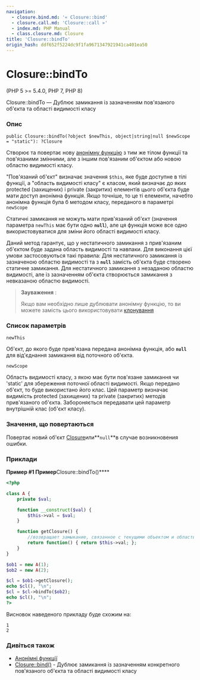 ```yaml
---
navigation:
  - closure.bind.md: '« Closure::bind'
  - closure.call.md: 'Closure::call »'
  - index.md: PHP Manual
  - class.closure.md: Closure
title: 'Closure::bindTo'
origin_hash: ddf652f5224dc9f1fa9671347921941ca401ea50
---
```

# Closure::bindTo

(PHP 5 >= 5.4.0, PHP 7, PHP 8)

Closure::bindTo — Дублює замикання із зазначенням пов'язаного об'єкта та області видимості класу

### Опис

```methodsynopsis
public Closure::bindTo(?object $newThis, object|string|null $newScope = "static"): ?Closure
```

Створює та повертає нову [анонімну функцію](functions.anonymous.md) з тим же тілом функції та пов'язаними змінними, але з іншим пов'язаним об'єктом або новою областю видимості класу.

"Пов'язаний об'єкт" визначає значення `$this`, яке буде доступне в тілі функції, а "область видимості класу" є класом, який визначає до яких protected (захищених) і private (закритих) елементів цього об'єкта буде мати доступ анонімна функція. Якщо точніше, то це ті елементи, начебто анонімна функція була б методом класу, переданого в параметрі `newScope`

Статичні замикання не можуть мати прив'язаний об'єкт (значення параметра `newThis` має бути одно **`null`**), але ця функція може все одно використовуватися для зміни його області видимості класу.

Даний метод гарантує, що у нестатичного замикання з прив'язаним об'єктом буде задана область видимості та навпаки. Для виконання цієї умови застосовуються такі правила: Для нестатичного замикання із зазначеною областю видимості та з **`null`** замість об'єкта буде створено статичне замикання. Для нестатичного замикання з незаданою областю видимості, але із зазначенням об'єкта створюється замикання з невказаною областю видимості.

> **Зауваження** :
> 
> Якщо вам необхідно лише дублювати анонімну функцію, то ви можете замість цього використовувати [клонування](language.oop5.cloning.md)

### Список параметрів

`newThis`

Об'єкт, до якого буде прив'язана передана анонімна функція, або **`null`** для від'єднання замикання від поточного об'єкта.

`newScope`

Область видимості класу, з якою має бути пов'язане замикання чи 'static' для збереження поточної області видимості. Якщо передано об'єкт, то буде використано його клас. Цей параметр визначає видимість protected (захищених) та private (закритих) методів прив'язаного об'єкта. Забороняється передавати цей параметр внутрішній клас (об'єкт класу).

### Значення, що повертаються

Повертає новий об'єкт [Closure](class.closure.md)или\*\*`null`\*\*в случае возникновения ошибки.

### Приклади

**Пример #1 Пример**Closure::bindTo()\*\*\*\*

```php
<?php

class A {
    private $val;

    function __construct($val) {
        $this->val = $val;
    }

    function getClosure() {
        //возвращает замыкание, связанное с текущими объектом и областью видимости
        return function() { return $this->val; };
    }
}

$ob1 = new A(1);
$ob2 = new A(2);

$cl = $ob1->getClosure();
echo $cl(), "\n";
$cl = $cl->bindTo($ob2);
echo $cl(), "\n";
?>
```

Висновок наведеного прикладу буде схожим на:

```
1
2
```

### Дивіться також

-   [Анонімні функції](functions.anonymous.md)
-   [Closure::bind()](closure.bind.md) \- Дублює замикання із зазначенням конкретного пов'язаного об'єкта та області видимості класу
